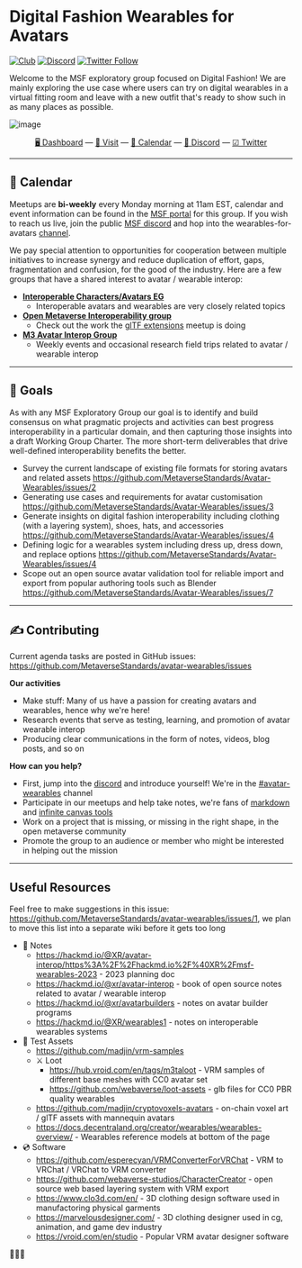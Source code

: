 # Digital Fashion Wearables for Avatars

[![Club](https://img.shields.io/badge/project%20type-club-ff69b4)](https://project-types.github.io/#club)
[![Discord](https://img.shields.io/discord/770382203782692945?label=Discord&logo=Discord)](https://discord.gg/hrQpYjAr3t)
[![Twitter Follow](https://img.shields.io/twitter/follow/metaverse_forum)](https://twitter.com/metaverse_forum)

Welcome to the MSF exploratory group focused on Digital Fashion! We are mainly exploring the use case where users can try on digital wearables in a virtual fitting room and leave with a new outfit that's ready to show such in as many places as possible.

![image](https://user-images.githubusercontent.com/32600939/221760056-e346fd09-3d5a-4257-8237-665c94140397.png)
<div align="center">
  <a href="https://portal.metaverse-standards.org/wg/Fashion_Wearables/dashboard">🖥 Dashboard</a>
  &mdash;
  <a href="https://hyperfy.io/msf">🎨 Visit</a>
  &mdash;
  <a href="https://portal.metaverse-standards.org/wg/Fashion_Wearables/Calendar">📅 Calendar</a>
  &mdash;
  <a href="https://discord.gg/MVsqBDNn">💬 Discord</a>
  &mdash;
  <a href="https://twitter.com/metaverse_forum">☑ Twitter</a>
</div>


---

## 📅 Calendar

Meetups are **bi-weekly** every Monday morning at 11am EST, calendar and event information can be found in the [MSF portal](https://portal.metaverse-standards.org/wg/Fashion_Wearables/dashboard) for this group. If you wish to reach us live, join the public [MSF discord](https://discord.gg/MVsqBDNn) and hop into the wearables-for-avatars [channel](https://discord.com/channels/985632346386595930/1070722884173041765).

We pay special attention to opportunities for cooperation between multiple initiatives to increase synergy and reduce duplication of effort, gaps, fragmentation and confusion, for the good of the industry. Here are a few groups that have a shared interest to avatar / wearable interop:

- [**Interoperable Characters/Avatars EG**](https://portal.metaverse-standards.org/wg/Characters_Avatars/workgroup)
  - Interoperable avatars and wearables are very closely related topics
- [**Open Metaverse Interoperability group**](https://omigroup.org/)
  - Check out the work the [glTF extensions](https://github.com/omigroup/gltf-extensions) meetup is doing
- [**M3 Avatar Interop Group**](https://github.com/M3-org/avatar-interop)
  - Weekly events and occasional research field trips related to avatar / wearable interop


---

## 🥅 Goals

As with any MSF Exploratory Group our goal is to identify and build consensus on what pragmatic projects and activities can best progress interoperability in a particular domain, and then capturing those insights into a draft Working Group Charter. The more short-term deliverables that drive well-defined interoperability benefits the better.
 

- Survey the current landscape of existing file formats for storing avatars and related assets https://github.com/MetaverseStandards/Avatar-Wearables/issues/2
- Generating use cases and requirements for avatar customisation https://github.com/MetaverseStandards/Avatar-Wearables/issues/3
- Generate insights on digital fashion interoperability including clothing (with a layering system), shoes, hats, and accessories https://github.com/MetaverseStandards/Avatar-Wearables/issues/4
- Defining logic for a wearables system including dress up, dress down, and replace options https://github.com/MetaverseStandards/Avatar-Wearables/issues/4
- Scope out an open source avatar validation tool for reliable import and export from popular authoring tools such as Blender https://github.com/MetaverseStandards/Avatar-Wearables/issues/7


---

## ✍ Contributing

Current agenda tasks are posted in GitHub issues: https://github.com/MetaverseStandards/avatar-wearables/issues


**Our activities**

- Make stuff: Many of us have a passion for creating avatars and wearables, hence why we're here!
- Research events that serve as testing, learning, and promotion of avatar wearable interop
- Producing clear communications in the form of notes, videos, blog posts, and so on


**How can you help?**

- First, jump into the [discord](https://discord.gg/MVsqBDNn) and introduce yourself! We're in the [#avatar-wearables](https://discord.com/channels/985632346386595930/1021816827787083776) channel
- Participate in our meetups and help take notes, we're fans of [markdown](https://hackmd.io/) and [infinite canvas tools](https://infinitecanvas.tools/)
- Work on a project that is missing, or missing in the right shape, in the open metaverse community
- Promote the group to an audience or member who might be interested in helping out the mission


---

## Useful Resources

Feel free to make suggestions in this issue: https://github.com/MetaverseStandards/avatar-wearables/issues/1, we plan to move this list into a separate wiki before it gets too long

- 📝 Notes
  - https://hackmd.io/@XR/avatar-interop/https%3A%2F%2Fhackmd.io%2F%40XR%2Fmsf-wearables-2023 - 2023 planning doc
  - https://hackmd.io/@xr/avatar-interop - book of open source notes related to avatar / wearable interop
  - https://hackmd.io/@xr/avatarbuilders - notes on avatar builder programs
  - https://hackmd.io/@XR/wearables1 - notes on interoperable wearables systems
- 👕 Test Assets
  - https://github.com/madjin/vrm-samples
  - ⚔ Loot
    - https://hub.vroid.com/en/tags/m3taloot - VRM samples of different base meshes with CC0 avatar set
    - https://github.com/webaverse/loot-assets - glb files for CC0 PBR quality wearables
  - https://github.com/madjin/cryptovoxels-avatars - on-chain voxel art / glTF assets with mannequin avatars
  - https://docs.decentraland.org/creator/wearables/wearables-overview/ - Wearables reference models at bottom of the page
- 💿 Software
  - https://github.com/esperecyan/VRMConverterForVRChat - VRM to VRChat / VRChat to VRM converter
  - https://github.com/webaverse-studios/CharacterCreator - open source web based layering system with VRM export
  - https://www.clo3d.com/en/ - 3D clothing design software used in manufactoring physical garments
  - https://marvelousdesigner.com/ - 3D clothing designer used in cg, animation, and game dev industry
  - https://vroid.com/en/studio - Popular VRM avatar designer software
  
🕺🌌🕺

